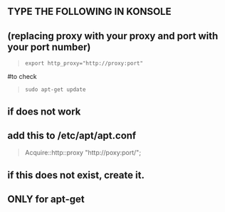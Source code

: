 ## TYPE THE FOLLOWING IN KONSOLE
## (replacing proxy with your proxy and port with your port number)

> `export http_proxy="http://proxy:port"`

#to check
> `sudo apt-get update`

## if does not work
## add this to /etc/apt/apt.conf
> Acquire::http::proxy "http://poxy:port/";

## if this does not exist, create it.


## ONLY for apt-get
